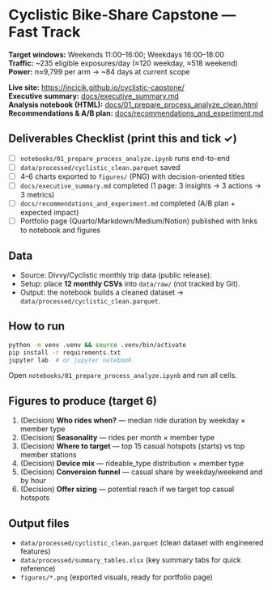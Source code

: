 # Cyclistic Bike-Share Capstone — Fast Track
**Target windows:** Weekends 11:00–16:00; Weekdays 16:00–18:00  
**Traffic:** ~235 eligible exposures/day (≈120 weekday, ≈518 weekend)  
**Power:** n≈9,799 per arm → ~84 days at current scope

**Live site:** https://incicik.github.io/cyclistic-capstone/  
**Executive summary:** [docs/executive_summary.md](docs/executive_summary.md)  
**Analysis notebook (HTML):** [docs/01_prepare_process_analyze_clean.html](docs/01_prepare_process_analyze_clean.html)
**Recommendations & A/B plan:** [docs/recommendations_and_experiment.md](docs/recommendations_and_experiment.md)

## Deliverables Checklist (print this and tick ✓)
- [ ] `notebooks/01_prepare_process_analyze.ipynb` runs end-to-end
- [ ] `data/processed/cyclistic_clean.parquet` saved
- [ ] 4–6 charts exported to `figures/` (PNG) with decision-oriented titles
- [ ] `docs/executive_summary.md` completed (1 page: 3 insights → 3 actions → 3 metrics)
- [ ] `docs/recommendations_and_experiment.md` completed (A/B plan + expected impact)
- [ ] Portfolio page (Quarto/Markdown/Medium/Notion) published with links to notebook and figures

## Data
- Source: Divvy/Cyclistic monthly trip data (public release).
- Setup: place **12 monthly CSVs** into `data/raw/` (not tracked by Git).
- Output: the notebook builds a cleaned dataset → `data/processed/cyclistic_clean.parquet`.


## How to run
```bash
python -m venv .venv && source .venv/bin/activate
pip install -r requirements.txt
jupyter lab  # or jupyter notebook
```
Open `notebooks/01_prepare_process_analyze.ipynb` and run all cells.

## Figures to produce (target 6)
1. (Decision) **Who rides when?** — median ride duration by weekday × member type
2. (Decision) **Seasonality** — rides per month × member type
3. (Decision) **Where to target** — top 15 casual hotspots (starts) vs top member stations
4. (Decision) **Device mix** — rideable_type distribution × member type
5. (Decision) **Conversion funnel** — casual share by weekday/weekend and by hour
6. (Decision) **Offer sizing** — potential reach if we target top casual hotspots


## Output files
- `data/processed/cyclistic_clean.parquet` (clean dataset with engineered features)
- `data/processed/summary_tables.xlsx` (key summary tabs for quick reference)
- `figures/*.png` (exported visuals, ready for portfolio page)
  
